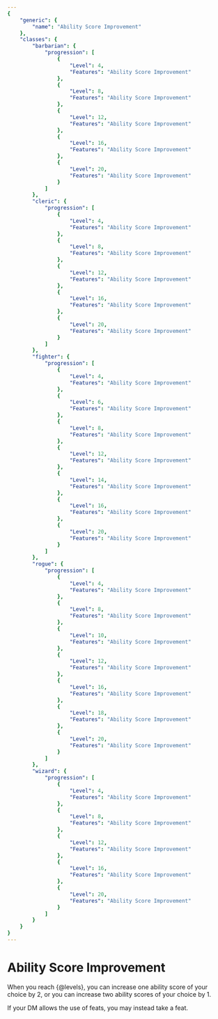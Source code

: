 ```yaml
---
{
	"generic": {
		"name": "Ability Score Improvement"
	},
	"classes": {
		"barbarian": {
			"progression": [
				{
					"Level": 4,
					"Features": "Ability Score Improvement"
				},
				{
					"Level": 8,
					"Features": "Ability Score Improvement"
				},
				{
					"Level": 12,
					"Features": "Ability Score Improvement"
				},
				{
					"Level": 16,
					"Features": "Ability Score Improvement"
				},
				{
					"Level": 20,
					"Features": "Ability Score Improvement"
				}
			]
		},
		"cleric": {
			"progression": [
				{
					"Level": 4,
					"Features": "Ability Score Improvement"
				},
				{
					"Level": 8,
					"Features": "Ability Score Improvement"
				},
				{
					"Level": 12,
					"Features": "Ability Score Improvement"
				},
				{
					"Level": 16,
					"Features": "Ability Score Improvement"
				},
				{
					"Level": 20,
					"Features": "Ability Score Improvement"
				}
			]
		},
		"fighter": {
			"progression": [
				{
					"Level": 4,
					"Features": "Ability Score Improvement"
				},
				{
					"Level": 6,
					"Features": "Ability Score Improvement"
				},
				{
					"Level": 8,
					"Features": "Ability Score Improvement"
				},
				{
					"Level": 12,
					"Features": "Ability Score Improvement"
				},
				{
					"Level": 14,
					"Features": "Ability Score Improvement"
				},
				{
					"Level": 16,
					"Features": "Ability Score Improvement"
				},
				{
					"Level": 20,
					"Features": "Ability Score Improvement"
				}
			]
		},
		"rogue": {
			"progression": [
				{
					"Level": 4,
					"Features": "Ability Score Improvement"
				},
				{
					"Level": 8,
					"Features": "Ability Score Improvement"
				},
				{
					"Level": 10,
					"Features": "Ability Score Improvement"
				},
				{
					"Level": 12,
					"Features": "Ability Score Improvement"
				},
				{
					"Level": 16,
					"Features": "Ability Score Improvement"
				},
				{
					"Level": 18,
					"Features": "Ability Score Improvement"
				},
				{
					"Level": 20,
					"Features": "Ability Score Improvement"
				}
			]
		},
		"wizard": {
			"progression": [
				{
					"Level": 4,
					"Features": "Ability Score Improvement"
				},
				{
					"Level": 8,
					"Features": "Ability Score Improvement"
				},
				{
					"Level": 12,
					"Features": "Ability Score Improvement"
				},
				{
					"Level": 16,
					"Features": "Ability Score Improvement"
				},
				{
					"Level": 20,
					"Features": "Ability Score Improvement"
				}
			]
		}
	}
}
---
```

# Ability Score Improvement
When you reach {@levels}, you can increase one ability score of your choice by 2, or you can increase two ability scores of your choice by 1.

If your DM allows the use of feats, you may instead take a feat.
